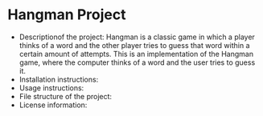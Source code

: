 # Hangman Project
- Descriptionof the project: Hangman is a classic game in which a player thinks of a word and the other player tries to guess that word within a certain amount of attempts. This is an implementation of the Hangman game, where the computer thinks of a word and the user tries to guess it.
- Installation instructions:
- Usage instructions:
- File structure of the project:
- License information:
